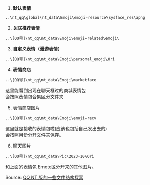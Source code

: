 1. **默认表情**
```
..\nt_qq\global\nt_data\Emoji\emoji-resource\sysface_res\apng
```

2. **关联推荐表情**
```
..\[QQ号]\nt_qq\nt_data\Emoji\emoji-related\emoji\
```

3. **自定义表情（漫游表情）**
```
..\[QQ号]\nt_qq\nt_data\Emoji\personal_emoji\Ori
```

4. **表情商店**
```
..\[QQ号]\nt_qq\nt_data\Emoji\marketface
```
这里能看到出现在聊天框过的商城表情包   
会按照表情包合集区分文件夹

5. 表情商店图片
```
..\[QQ号]\nt_qq\nt_data\Emoji\emoji-recv
```
这里就是接收的表情包啦(应该也包括自己发出去的)   
会按照月份分开文件夹保存。

6. 聊天图片
```
..\[QQ号]\nt_qq\nt_data\Pic\2023-10\Ori
```
和上面的表情包 Emote区分开来的其他图片。

Source: [QQ NT 版的一些文件结构探索](https://moyf.github.io/p/qq-nt-%E7%89%88%E7%9A%84%E4%B8%80%E4%BA%9B%E6%96%87%E4%BB%B6%E7%BB%93%E6%9E%84%E6%8E%A2%E7%B4%A2/)